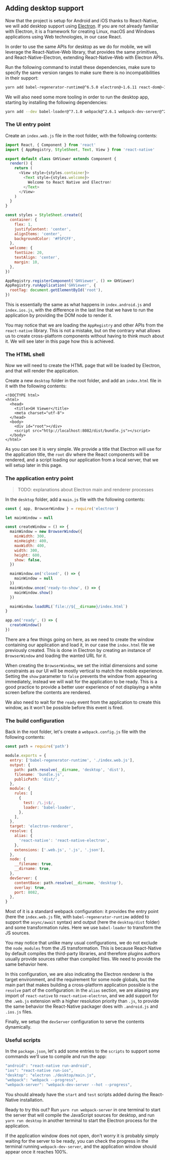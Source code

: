 ## Adding desktop support

Now that the project is setup for Android and iOS thanks to React-Native, we will add desktop support using [Electron](https://electron.atom.io/). If you are not already familiar with Electron, it is a framework for creating Linux, macOS and Windows applications using Web technologies, in our case React.

In order to use the same APIs for desktop as we do for mobile, we will leverage the React-Native-Web library, that provides the same primitives, and React-Native-Electron, extending React-Native-Web with Electron APIs.

Run the following command to install these dependencies, make sure to specify the same version ranges to make sure there is no incompatibilities in their support:

```bash
yarn add babel-regenerator-runtime@^6.5.0 electron@~1.6.11 react-dom@~15.4.2 react-native-web@^0.0.104 react-native-electron@^0.0.16
```

We will also need some more tooling in order to run the desktop app, starting by installing the following dependencies:

```bash
yarn add --dev babel-loader@^7.1.0 webpack@^2.6.1 webpack-dev-server@^2.5.0
```

### The UI entry point

Create an `index.web.js` file in the root folder, with the following contents:

```js
import React, { Component } from 'react'
import { AppRegistry, StyleSheet, Text, View } from 'react-native'

export default class GHViewer extends Component {
  render() {
    return (
      <View style={styles.container}>
        <Text style={styles.welcome}>
          Welcome to React Native and Electron!
        </Text>
      </View>
    )
  }
}

const styles = StyleSheet.create({
  container: {
    flex: 1,
    justifyContent: 'center',
    alignItems: 'center',
    backgroundColor: '#F5FCFF',
  },
  welcome: {
    fontSize: 20,
    textAlign: 'center',
    margin: 10,
  },
})

AppRegistry.registerComponent('GHViewer', () => GHViewer)
AppRegistry.runApplication('GHViewer', {
  rootTag: document.getElementById('root'),
})
```

This is essentially the same as what happens in `index.android.js` and `index.ios.js`, with the difference in the last line that we have to run the application by providing the DOM node to render it.

You may notice that we are loading the `AppRegistry` and other APIs from the `react-native` library. This is not a mistake, but on the contrary what allows us to create cross-platform components without having to think much about it. We will see later in this page how this is achieved.

### The HTML shell

Now we will need to create the HTML page that will be loaded by Electron, and that will render the application.

Create a new `desktop` folder in the root folder, and add an `index.html` file in it with the following contents:

```
<!DOCTYPE html>
<html>
  <head>
    <title>GH Viewer</title>
    <meta charset="utf-8">
  </head>
  <body>
    <div id="root"></div>
    <script src="http://localhost:8082/dist/bundle.js"></script>
  </body>
</html>
```

As you can see it is very simple. We provide a title that Electron will use for the application title, the `root` div where the React components will be rendered, and a script loading our application from a local server, that we will setup later in this page.

### The application entry point

> TODO: explanations about Electron main and renderer processes

In the `desktop` folder, add a `main.js` file with the following contents:

```js
const { app, BrowserWindow } = require('electron')

let mainWindow = null

const createWindow = () => {
  mainWindow = new BrowserWindow({
    minWidth: 300,
    minHeight: 400,
    maxWidth: 400,
    width: 300,
    height: 600,
    show: false,
  })

  mainWindow.on('closed', () => {
    mainWindow = null
  })
  mainWindow.once('ready-to-show', () => {
    mainWindow.show()
  })

  mainWindow.loadURL(`file://${__dirname}/index.html`)
}

app.on('ready', () => {
  createWindow()
})
```

There are a few things going on here, as we need to create the window containing our application and load it, in our case the `index.html` file we previously created. This is done in Electron by creating an instance of `BrowserWindow` and loading the wanted URL for it.

When creating the `BrowserWindow`, we set the initial dimensions and some constraints as our UI will be mostly vertical to match the mobile experience. Setting the `show` parameter to `false` prevents the window from appearing immediately, instead we will wait for the application to be ready. This is a good practice to provide a better user experience of not displaying a white screen before the contents are rendered.

We also need to wait for the `ready` event from the application to create this window, as it won't be possible before this event is fired.

### The build configuration

Back in the root folder, let's create a `webpack.config.js` file with the following contents:

```js
const path = require('path')

module.exports = {
  entry: ['babel-regenerator-runtime', './index.web.js'],
  output: {
    path: path.resolve(__dirname, 'desktop', 'dist'),
    filename: 'bundle.js',
    publicPath: 'dist/',
  },
  module: {
    rules: [
      {
        test: /\.js$/,
        loader: 'babel-loader',
      },
    ],
  },
  target: 'electron-renderer',
  resolve: {
    alias: {
      'react-native': 'react-native-electron',
    },
    extensions: ['.web.js', '.js', '.json'],
  },
  node: {
    __filename: true,
    __dirname: true,
  },
  devServer: {
    contentBase: path.resolve(__dirname, 'desktop'),
    overlay: true,
    port: 8082,
  },
}
```

Most of it is a standard webpack configuration: it provides the entry point \(here the `index.web.js` file, with `babel-regenerator-runtime` added to support the `async/await` syntax\) and output \(here the `desktop/dist` folder\) and some transformation rules. Here we use `babel-loader` to transform the JS sources.

You may notice that unlike many usual configurations, we do not exclude the `node_modules` from the JS transformation. This is because React-Native by default compiles the third-party libraries, and therefore plugins authors usually provide sources rather than compiled files. We need to provide the same behavior here.

In this configuration, we are also indicating the Electron renderer is the target environment, and the requirement for some node globals, but the main part that makes building a cross-platform application possible is the `resolve` part of the configuration: in the `alias` section, we are aliasing any import of `react-native` to `react-native-electron`, and we add support for the `.web.js` extension with a higher resolution priority than `.js`, to provide the same behavior the React-Native packager does with `.android.js` and `.ios.js` files.

Finally, we setup the `devServer` configuration to serve the contents dynamically.

### Useful scripts

In the `package.json`, let's add some entries to the `scripts` to support some commands we'll use to compile and run the app:

```js
"android": "react-native run-android",
"ios": "react-native run-ios",
"desktop": "electron ./desktop/main.js",
"webpack": "webpack --progress",
"webpack-server": "webpack-dev-server --hot --progress",
```

You should already have the `start` and `test` scripts added during the React-Native installation.

Ready to try this out? Run `yarn run webpack-server` in one terminal to start the server that will compile the JavaScript sources for desktop, and run `yarn run desktop` in another terminal to start the Electron process for the application.

If the application window does not open, don't worry it is probably simply waiting for the server to be ready, you can check the progress in the terminal running `webpack-dev-server`, and the application window should appear once it reaches 100%.

